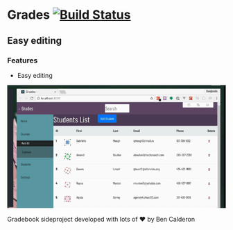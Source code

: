 # Grades [![Build Status](https://travis-ci.org/benjcal/Grades.svg?branch=master)](https://travis-ci.org/benjcal/Grades)

## Easy editing

### Features

* Easy editing 

![editing](edit_name.gif)

Gradebook sideproject developed with lots of ❤️ by Ben Calderon
